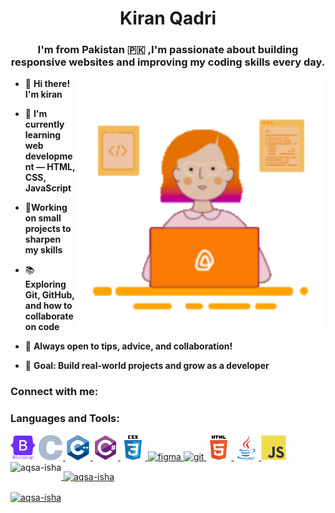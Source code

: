 <h1 align="center">Kiran Qadri</h1>
<h3 align="center"> I'm from Pakistan 🇵🇰 ,I'm passionate about building responsive websites and improving my coding skills every day.
</h3>
<img align="right" alt="coding" width="400" src="https://github.com/qadrikiran/qadrikiran/blob/main/coding.gif">
<p align="left">  </p>

- 👋 **Hi there! I'm kiran**

 - 🌱 **I'm currently learning web development — HTML, CSS, JavaScript**
- 🔧**Working on small projects to sharpen my skills**
- 📚 **Exploring Git, GitHub, and how to collaborate on code**  
- 💬 **Always open to tips, advice, and collaboration!**  
- 🚀 **Goal: Build real-world projects and grow as a developer**

<h3 align="left">Connect with me:</h3>

<h3 align="left">Languages and Tools:</h3>
 <img src="https://raw.githubusercontent.com/devicons/devicon/master/icons/bootstrap/bootstrap-plain-wordmark.svg" alt="bootstrap" width="40" height="40"/> </a> <a href="https://www.cprogramming.com/" target="_blank" rel="noreferrer"> <img src="https://raw.githubusercontent.com/devicons/devicon/master/icons/c/c-original.svg" alt="c" width="40" height="40"/> </a> <a href="https://www.w3schools.com/cpp/" target="_blank" rel="noreferrer"> <img src="https://raw.githubusercontent.com/devicons/devicon/master/icons/cplusplus/cplusplus-original.svg" alt="cplusplus" width="40" height="40"/> </a> <a href="https://www.w3schools.com/cs/" target="_blank" rel="noreferrer"> <img src="https://raw.githubusercontent.com/devicons/devicon/master/icons/csharp/csharp-original.svg" alt="csharp" width="40" height="40"/> </a> <a href="https://www.w3schools.com/css/" target="_blank" rel="noreferrer"> <img src="https://raw.githubusercontent.com/devicons/devicon/master/icons/css3/css3-original-wordmark.svg" alt="css3" width="40" height="40"/> </a> <a href="https://www.figma.com/" target="_blank" rel="noreferrer"> <img src="https://www.vectorlogo.zone/logos/figma/figma-icon.svg" alt="figma" width="40" height="40"/> </a> <a href="https://git-scm.com/" target="_blank" rel="noreferrer"> <img src="https://www.vectorlogo.zone/logos/git-scm/git-scm-icon.svg" alt="git" width="40" height="40"/> </a> <a href="https://www.w3.org/html/" target="_blank" rel="noreferrer"> <img src="https://raw.githubusercontent.com/devicons/devicon/master/icons/html5/html5-original-wordmark.svg" alt="html5" width="40" height="40"/> </a> <a href="https://www.java.com" target="_blank" rel="noreferrer"> <img src="https://raw.githubusercontent.com/devicons/devicon/master/icons/java/java-original.svg" alt="java" width="40" height="40"/> </a> <a href="https://developer.mozilla.org/en-US/docs/Web/JavaScript" target="_blank" rel="noreferrer"> <img src="https://raw.githubusercontent.com/devicons/devicon/master/icons/javascript/javascript-original.svg" alt="javascript" width="40" 
<p><img align="left" src="https://github-readme-stats.vercel.app/api/top-langs?username=aqsa-isha&show_icons=true&locale=en&layout=compact" alt="aqsa-isha" /></p>

<p>&nbsp;<img align="center" src="https://github-readme-stats.vercel.app/api?username=aqsa-isha&show_icons=true&locale=en" alt="aqsa-isha" /></p>

<p><img align="center" src="https://github-readme-streak-stats.herokuapp.com/?user=aqsa-isha&" alt="aqsa-isha" /></p>
